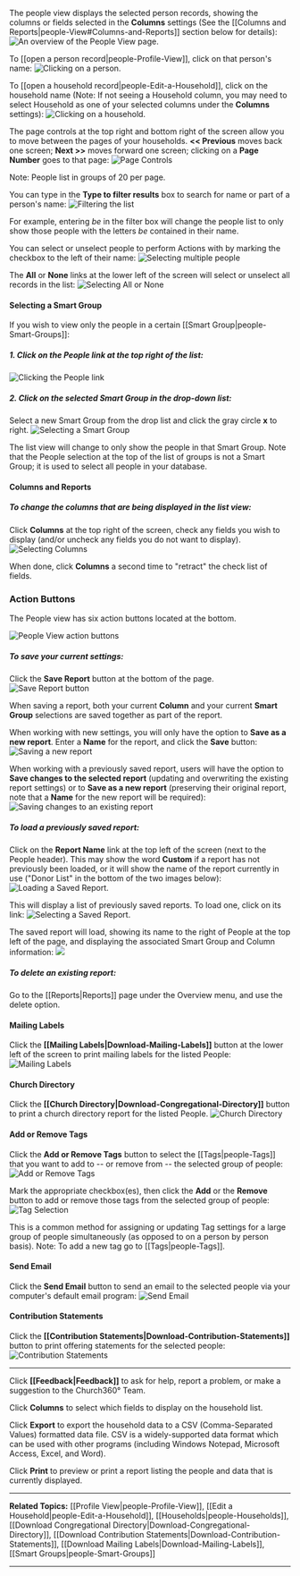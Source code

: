  The people view displays the selected person records,
showing the columns or fields selected in the **Columns** settings (See
the [[Columns and Reports|people-View#Columns-and-Reports]]
section below for details): ![An overview of the People View
page.](People_View_01.JPG "An overview of the People View page.")

To [[open a person record|people-Profile-View]], click on that
person's name: ![Clicking on a
person.](People_View_02.JPG "Clicking on a person.")

To [[open a household record|people-Edit-a-Household]], click on
the household name (Note: If not seeing a Household column, you may need
to select Household as one of your selected columns under the
**Columns** settings): ![Clicking on a
household.](People_View_03.JPG "Clicking on a household.")

The page controls at the top right and bottom right of the screen allow
you to move between the pages of your households. **\<\< Previous**
moves back one screen; **Next \>\>** moves forward one screen; clicking
on a **Page Number** goes to that page: ![Page
Controls](People_View_04.JPG "Page Controls")

Note: People list in groups of 20 per page.

You can type in the **Type to filter results** box to search for name or
part of a person's name: ![Filtering the
list](People_View_05.JPG "Filtering the list")

For example, entering *be* in the filter box will change the people list
to only show those people with the letters *be* contained in their name.

You can select or unselect people to perform Actions with by marking the
checkbox to the left of their name: ![Selecting multiple
people](People_View_06.JPG "Selecting multiple people")

The **All** or **None** links at the lower left of the screen will
select or unselect all records in the list: ![Selecting All or
None](People_View_07.JPG "Selecting All or None")

#### Selecting a Smart Group

If you wish to view only the people in a certain [[Smart
Group|people-Smart-Groups]]:

##### 1. Click on the *People* link at the top right of the list:

![Clicking the People
link](People_View_08.JPG "Clicking the People link")

##### 2. Click on the selected *Smart Group* in the drop-down list:

Select a new Smart Group from the drop list and click the gray circle
**x** to right. ![Selecting a Smart
Group](People_View_09.JPG "Selecting a Smart Group")

The list view will change to only show the people in that Smart Group.
Note that the People selection at the top of the list of groups is not a
Smart Group; it is used to select all people in your database.

#### Columns and Reports

##### To change the columns that are being displayed in the list view:

Click **Columns** at the top right of the screen, check any fields you
wish to display (and/or uncheck any fields you do not want to display).
![Selecting Columns](People_View_10.JPG "Selecting Columns")

When done, click **Columns** a second time to "retract" the check list
of fields.

### Action Buttons

The People view has six action buttons located at the bottom.

![People View action
buttons](People_view_action_buttons.PNG "People View action buttons")

##### To save your current settings:

Click the **Save Report** button at the bottom of the page. ![Save
Report button](People_View_11.JPG "Save Report button")

When saving a report, both your current **Column** and your current
**Smart Group** selections are saved together as part of the report.

When working with new settings, you will only have the option to **Save
as a new report**. Enter a **Name** for the report, and click the
**Save** button: ![Saving a new
report](People_View_12.JPG "Saving a new report")

When working with a previously saved report, users will have the option
to **Save changes to the selected report** (updating and overwriting the
existing report settings) or to **Save as a new report** (preserving
their original report, note that a **Name** for the new report will be
required): ![Saving changes to an existing
report](People_View_13.JPG "Saving changes to an existing report")

##### To load a previously saved report:

Click on the **Report Name** link at the top left of the screen (next to
the People header). This may show the word **Custom** if a report has
not previously been loaded, or it will show the name of the report
currently in use ("Donor List" in the bottom of the two images below):
![Loading a Saved Report.](People_View_14.JPG "Loading a Saved Report.")

This will display a list of previously saved reports. To load one, click
on its link: ![Selecting a Saved
Report.](People_View_15.JPG "Selecting a Saved Report.")

The saved report will load, showing its name to the right of People at
the top left of the page, and displaying the associated Smart Group and
Column information: ![](People_View_16.JPG)

##### To delete an existing report:

Go to the [[Reports|Reports]] page under the Overview menu, and use the delete
option.

#### Mailing Labels

Click the **[[Mailing Labels|Download-Mailing-Labels]]** button at
the lower left of the screen to print mailing labels for the listed
People: ![Mailing Labels](Mailing_Labels_button.JPG "Mailing Labels")

#### Church Directory

Click the **[[Church Directory|Download-Congregational-Directory]]**
button to print a church directory report for the listed People.
![Church Directory](Church_Directory_button.JPG "Church Directory")

#### Add or Remove Tags

Click the **Add or Remove Tags** button to select the
[[Tags|people-Tags]] that you want to add to -- or remove from -- the
selected group of people: ![Add or Remove
Tags](Add_or_Remove_Tags_button.JPG "Add or Remove Tags")

Mark the appropriate checkbox(es), then click the **Add** or the
**Remove** button to add or remove those tags from the selected group of
people: ![Tag Selection](People_View_17.JPG "Tag Selection")

This is a common method for assigning or updating Tag settings for a
large group of people simultaneously (as opposed to on a person by
person basis). Note: To add a new tag go to [[Tags|people-Tags]].

#### Send Email

Click the **Send Email** button to send an email to the selected people
via your computer's default email program: ![Send
Email](Send_Email_button.JPG "Send Email")

#### Contribution Statements

Click the **[[Contribution
Statements|Download-Contribution-Statements]]** button to print
offering statements for the selected people: ![Contribution
Statements](Contribution_Statements_button.JPG "Contribution Statements")

* * * * *

Click **[[Feedback|Feedback]]** to ask for help, report a problem, or make a
suggestion to the Church360° Team.

Click **Columns** to select which fields to display on the household
list.

Click **Export** to export the household data to a CSV (Comma-Separated
Values) formatted data file. CSV is a widely-supported data format which
can be used with other programs (including Windows Notepad, Microsoft
Access, Excel, and Word).

Click **Print** to preview or print a report listing the people and data
that is currently displayed.

* * * * *

**Related Topics:** [[Profile View|people-Profile-View]], [[Edit a
Household|people-Edit-a-Household]],
[[Households|people-Households]], [[Download Congregational
Directory|Download-Congregational-Directory]], [[Download
Contribution Statements|Download-Contribution-Statements]],
[[Download Mailing Labels|Download-Mailing-Labels]], [[Smart
Groups|people-Smart-Groups]]

* * * * *

